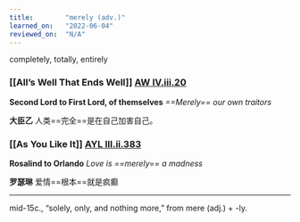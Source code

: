 ```yaml
---
title:        "merely (adv.)"
learned_on:   "2022-06-04"
reviewed_on:  "N/A"
---
```


completely, totally, entirely

### [[All’s Well That Ends Well]] [AW IV.iii.20](https://www.shakespeareswords.com/Public/Play.aspx?Act=4&Scene=3&WorkId=30#222917) 

**Second Lord to First Lord, of themselves** *==Merely== our own traitors*

**大臣乙** 人类==完全==是在自己加害自己。

### [[As You Like It]] [AYL III.ii.383](https://www.shakespeareswords.com/Public/Play.aspx?Act=3&Scene=2&WorkId=26#206598) 

**Rosalind to Orlando** *Love is ==merely== a madness*

**罗瑟琳** 爱情==根本==就是疯癫

-----

mid-15c., “solely, only, and nothing more,” from mere (adj.) + -ly.